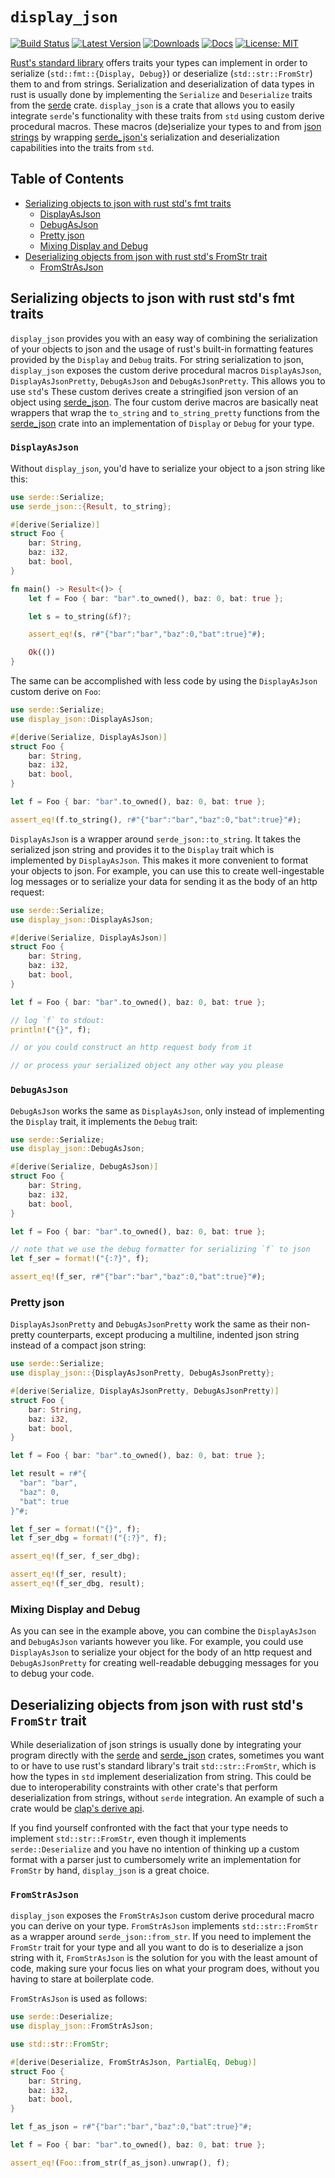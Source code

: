 # `display_json`

[![Build Status](https://github.com/jofas/display_json/actions/workflows/build.yml/badge.svg)](https://github.com/jofas/display_json/actions/workflows/build.yml)
[![Latest Version](https://img.shields.io/crates/v/display_json.svg)](https://crates.io/crates/display_json)
[![Downloads](https://img.shields.io/crates/d/display_json?label=downloads)](https://crates.io/crates/display_json)
[![Docs](https://img.shields.io/badge/docs-latest-blue.svg)](https://docs.rs/display_json/latest/display_json)
[![License: MIT](https://img.shields.io/badge/License-MIT-blue.svg)](https://opensource.org/licenses/MIT)

[Rust's standard library](https://doc.rust-lang.org/std) offers
traits your types can implement in order to serialize 
(`std::fmt::{Display, Debug}`) or deserialize (`std::str::FromStr`)
them to and from strings.
Serialization and deserialization of data types in rust is usually 
done by implementing the `Serialize` and `Deserialize` traits from 
the [serde](https://serde.rs) crate.
`display_json` is a crate that allows you to easily integrate 
`serde`'s functionality with these traits from `std` using custom
derive procedural macros.
These macros (de)serialize your types to and from 
[json strings](https://www.rfc-editor.org/rfc/rfc8259) by wrapping
[serde_json's](https://docs.serde.rs/serde_json/) serialization and
deserialization capabilities into the traits from `std`.


## Table of Contents

<!--ts-->
   * [Serializing objects to json with rust std's fmt traits](#serializing-objects-to-json-with-rust-stds-fmt-traits)
      * [DisplayAsJson](#displayasjson)
      * [DebugAsJson](#debugasjson)
      * [Pretty json](#pretty-json)
      * [Mixing Display and Debug](#mixing-display-and-debug)
   * [Deserializing objects from json with rust std's FromStr trait](#deserializing-objects-from-json-with-rust-stds-fromstr-trait)
      * [FromStrAsJson](#fromstrasjson)
<!--te-->


## Serializing objects to json with rust std's fmt traits

`display_json` provides you with an easy way of combining the 
serialization of your objects to json and the usage of rust's 
built-in formatting features provided by the `Display` and `Debug` 
traits.
For string serialization to json, `display_json` exposes the custom 
derive procedural macros `DisplayAsJson`, `DisplayAsJsonPretty`, 
`DebugAsJson` and `DebugAsJsonPretty`.
This allows you to use `std`'s
These custom derives create a stringified json version of an object
using [serde_json](https://github.com/serde-rs/json).
The four custom derive macros are basically neat wrappers that wrap 
the `to_string` and `to_string_pretty` functions from the 
[serde_json](https://github.com/serde-rs/json) crate into an
implementation of `Display` or `Debug` for your type.


### `DisplayAsJson`

Without `display_json`, you'd have to serialize your object to a json
string like this:

```rust
use serde::Serialize;
use serde_json::{Result, to_string};

#[derive(Serialize)]
struct Foo {
    bar: String,
    baz: i32,
    bat: bool,
}

fn main() -> Result<()> {
    let f = Foo { bar: "bar".to_owned(), baz: 0, bat: true };

    let s = to_string(&f)?;

    assert_eq!(s, r#"{"bar":"bar","baz":0,"bat":true}"#);

    Ok(())
} 
```

The same can be accomplished with less code by using the 
`DisplayAsJson` custom derive on `Foo`:

```rust
use serde::Serialize;
use display_json::DisplayAsJson;

#[derive(Serialize, DisplayAsJson)]
struct Foo {
    bar: String,
    baz: i32,
    bat: bool,
}

let f = Foo { bar: "bar".to_owned(), baz: 0, bat: true };

assert_eq!(f.to_string(), r#"{"bar":"bar","baz":0,"bat":true}"#);
```

`DisplayAsJson` is a wrapper around `serde_json::to_string`. 
It takes the serialized json string and provides it to the `Display`
trait which is implemented by `DisplayAsJson`.
This makes it more convenient to format your objects to json.
For example, you can use this to create well-ingestable log messages
or to serialize your data for sending it as the body of an http
request:

```rust
use serde::Serialize;
use display_json::DisplayAsJson;

#[derive(Serialize, DisplayAsJson)]
struct Foo {
    bar: String,
    baz: i32,
    bat: bool,
}

let f = Foo { bar: "bar".to_owned(), baz: 0, bat: true };

// log `f` to stdout:
println!("{}", f);

// or you could construct an http request body from it

// or process your serialized object any other way you please
```


### `DebugAsJson`

`DebugAsJson` works the same as `DisplayAsJson`, only instead of 
implementing the `Display` trait, it implements the `Debug` trait:

```rust
use serde::Serialize;
use display_json::DebugAsJson;

#[derive(Serialize, DebugAsJson)]
struct Foo {
    bar: String,
    baz: i32,
    bat: bool,
}

let f = Foo { bar: "bar".to_owned(), baz: 0, bat: true };

// note that we use the debug formatter for serializing `f` to json
let f_ser = format!("{:?}", f);

assert_eq!(f_ser, r#"{"bar":"bar","baz":0,"bat":true}"#);
```


### Pretty json 

`DisplayAsJsonPretty` and `DebugAsJsonPretty` work the same as their
non-pretty counterparts, except producing a multiline, indented json
string instead of a compact json string:

```rust
use serde::Serialize;
use display_json::{DisplayAsJsonPretty, DebugAsJsonPretty};

#[derive(Serialize, DisplayAsJsonPretty, DebugAsJsonPretty)]
struct Foo {
    bar: String,
    baz: i32,
    bat: bool,
}

let f = Foo { bar: "bar".to_owned(), baz: 0, bat: true };

let result = r#"{
  "bar": "bar",
  "baz": 0,
  "bat": true
}"#;

let f_ser = format!("{}", f);
let f_ser_dbg = format!("{:?}", f);

assert_eq!(f_ser, f_ser_dbg);

assert_eq!(f_ser, result);
assert_eq!(f_ser_dbg, result);
```


### Mixing Display and Debug

As you can see in the example above, you can combine the 
`DisplayAsJson` and `DebugAsJson` variants however you like.
For example, you could use `DisplayAsJson` to serialize your object
for the body of an http request and `DebugAsJsonPretty` for creating
well-readable debugging messages for you to debug your code.


## Deserializing objects from json with rust std's `FromStr` trait

While deserialization of json strings is usually done by integrating 
your program directly with the [serde](https://serde.rs) and 
[serde_json](https://docs.serde.rs/serde_json/) crates, sometimes you 
want to or have to use rust's standard library's trait
`std::str::FromStr`, which is how the types in `std` implement 
deserialization from string.
This could be due to interoperability constraints with other crate's
that perform deserialization from strings, without `serde` 
integration.
An example of such a crate would be 
[clap's derive api](https://docs.rs/clap/3/clap/index.html).

If you find yourself confronted with the fact that your type needs
to implement `std::str::FromStr`, even though it implements
`serde::Deserialize` and you have no intention of thinking up a
custom format with a parser just to cumbersomely write an 
implementation for `FromStr` by hand, `display_json` is a great 
choice. 

### `FromStrAsJson`

`display_json` exposes the `FromStrAsJson` custom derive procedural 
macro you can derive on your type.
`FromStrAsJson` implements `std::str::FromStr` as a wrapper around
`serde_json::from_str`.
If you need to implement the `FromStr` trait for your type and all
you want to do is to deserialize a json string with it, 
`FromStrAsJson` is the solution for you with the least amount of
code, making sure your focus lies on what your program does, without
you having to stare at boilerplate code.

`FromStrAsJson` is used as follows:

```rust
use serde::Deserialize;
use display_json::FromStrAsJson;

use std::str::FromStr;

#[derive(Deserialize, FromStrAsJson, PartialEq, Debug)]
struct Foo {
    bar: String,
    baz: i32,
    bat: bool,
}

let f_as_json = r#"{"bar":"bar","baz":0,"bat":true}"#;

let f = Foo { bar: "bar".to_owned(), baz: 0, bat: true };

assert_eq!(Foo::from_str(f_as_json).unwrap(), f);
```
